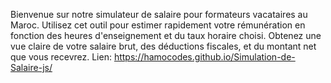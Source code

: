 Bienvenue sur notre simulateur de salaire pour formateurs vacataires au Maroc. Utilisez cet outil pour estimer rapidement votre rémunération en fonction des heures d'enseignement et du taux horaire choisi. Obtenez une vue claire de votre salaire brut, des déductions fiscales, et du montant net que vous recevrez.
Lien: https://hamocodes.github.io/Simulation-de-Salaire-js/
